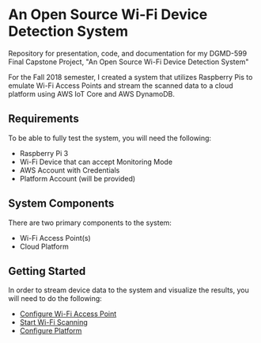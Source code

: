 # An Open Source Wi-Fi Device Detection System
Repository for presentation, code, and documentation for my DGMD-599 Final Capstone Project, "An Open Source Wi-Fi Device Detection System"

For the Fall 2018 semester, I created a system that utilizes Raspberry Pis to emulate Wi-Fi Access Points and stream the scanned data to a cloud platform using AWS IoT Core and AWS DynamoDB.

## Requirements
To be able to fully test the system, you will need the following:
* Raspberry Pi 3
* Wi-Fi Device that can accept Monitoring Mode
* AWS Account with Credentials
* Platform Account (will be provided)
## System Components
There are two primary components to the system:
* Wi-Fi Access Point(s)
* Cloud Platform

## Getting Started
In order to stream device data to the system and visualize the results, you will need to do the following:
* [Configure Wi-Fi Access Point](Python/)
* [Start Wi-Fi Scanning](Python/README.md#Run-Scanner-Code)
* [Configure Platform](CakePHP/)
